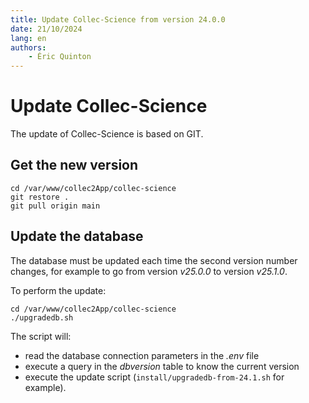 ```yaml
---
title: Update Collec-Science from version 24.0.0  
date: 21/10/2024  
lang: en  
authors:  
    - Éric Quinton
---
```


# Update Collec-Science

The update of Collec-Science is based on GIT.

## Get the new version

```
cd /var/www/collec2App/collec-science
git restore .
git pull origin main
```

## Update the database

The database must be updated each time the second version number changes, for example to go from version _v25.0.0_ to version _v25.1.0_.

To perform the update:

```
cd /var/www/collec2App/collec-science
./upgradedb.sh
```

The script will:

* read the database connection parameters in the _.env_ file
* execute a query in the _dbversion_ table to know the current version
* execute the update script (`install/upgradedb-from-24.1.sh` for example).